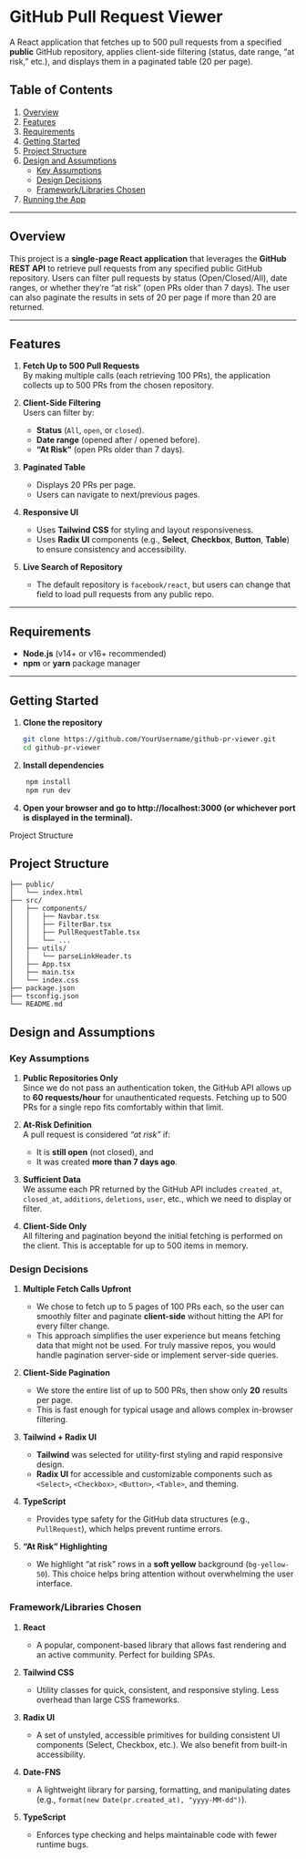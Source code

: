 # GitHub Pull Request Viewer

A React application that fetches up to 500 pull requests from a specified **public** GitHub repository, applies client-side filtering (status, date range, “at risk,” etc.), and displays them in a paginated table (20 per page).

## Table of Contents

1. [Overview](#overview)  
2. [Features](#features)  
3. [Requirements](#requirements)  
4. [Getting Started](#getting-started)  
5. [Project Structure](#project-structure)  
6. [Design and Assumptions](#design-and-assumptions)  
   - [Key Assumptions](#key-assumptions)  
   - [Design Decisions](#design-decisions)  
   - [Framework/Libraries Chosen](#frameworklibraries-chosen)  
7. [Running the App](#running-the-app)

---

## Overview

This project is a **single-page React application** that leverages the **GitHub REST API** to retrieve pull requests from any specified public GitHub repository. Users can filter pull requests by status (Open/Closed/All), date ranges, or whether they’re “at risk” (open PRs older than 7 days). The user can also paginate the results in sets of 20 per page if more than 20 are returned.

---

## Features

1. **Fetch Up to 500 Pull Requests**  
   By making multiple calls (each retrieving 100 PRs), the application collects up to 500 PRs from the chosen repository.

2. **Client-Side Filtering**  
   Users can filter by:  
   - **Status** (`All`, `open`, or `closed`).  
   - **Date range** (opened after / opened before).  
   - **“At Risk”** (open PRs older than 7 days).

3. **Paginated Table**  
   - Displays 20 PRs per page.  
   - Users can navigate to next/previous pages.

4. **Responsive UI**  
   - Uses **Tailwind CSS** for styling and layout responsiveness.  
   - Uses **Radix UI** components (e.g., **Select**, **Checkbox**, **Button**, **Table**) to ensure consistency and accessibility.

5. **Live Search of Repository**  
   - The default repository is `facebook/react`, but users can change that field to load pull requests from any public repo.

---

## Requirements

- **Node.js** (v14+ or v16+ recommended)  
- **npm** or **yarn** package manager  

---

## Getting Started

1. **Clone the repository**  
   ```bash
   git clone https://github.com/YourUsername/github-pr-viewer.git
   cd github-pr-viewer
     ```

2. **Install dependencies**

  ```bash
      npm install
      npm run dev
  ```



4.	**Open your browser and go to http://localhost:3000 (or whichever port is displayed in the terminal).**

Project Structure

## Project Structure

```plaintext
├── public/
│   └── index.html
├── src/
│   ├── components/
│   │   ├── Navbar.tsx
│   │   ├── FilterBar.tsx
│   │   ├── PullRequestTable.tsx
│   │   └── ...
│   ├── utils/
│   │   └── parseLinkHeader.ts
│   ├── App.tsx
│   ├── main.tsx
│   └── index.css
├── package.json
├── tsconfig.json
└── README.md
```

## Design and Assumptions

### Key Assumptions

1. **Public Repositories Only**  
   Since we do not pass an authentication token, the GitHub API allows up to **60 requests/hour** for unauthenticated requests. Fetching up to 500 PRs for a single repo fits comfortably within that limit.

2. **At-Risk Definition**  
   A pull request is considered *“at risk”* if:
   - It is **still open** (not closed), and  
   - It was created **more than 7 days ago**.

3. **Sufficient Data**  
   We assume each PR returned by the GitHub API includes `created_at`, `closed_at`, `additions`, `deletions`, `user`, etc., which we need to display or filter.

4. **Client-Side Only**  
   All filtering and pagination beyond the initial fetching is performed on the client. This is acceptable for up to 500 items in memory.

### Design Decisions

1. **Multiple Fetch Calls Upfront**  
   - We chose to fetch up to 5 pages of 100 PRs each, so the user can smoothly filter and paginate **client-side** without hitting the API for every filter change.  
   - This approach simplifies the user experience but means fetching data that might not be used. For truly massive repos, you would handle pagination server-side or implement server-side queries.

2. **Client-Side Pagination**  
   - We store the entire list of up to 500 PRs, then show only **20** results per page.  
   - This is fast enough for typical usage and allows complex in-browser filtering.

3. **Tailwind + Radix UI**  
   - **Tailwind** was selected for utility-first styling and rapid responsive design.  
   - **Radix UI** for accessible and customizable components such as `<Select>`, `<Checkbox>`, `<Button>`, `<Table>`, and theming.

4. **TypeScript**  
   - Provides type safety for the GitHub data structures (e.g., `PullRequest`), which helps prevent runtime errors.

5. **“At Risk” Highlighting**  
   - We highlight “at risk” rows in a **soft yellow** background (`bg-yellow-50`). This choice helps bring attention without overwhelming the user interface.

### Framework/Libraries Chosen

1. **React**  
   - A popular, component-based library that allows fast rendering and an active community. Perfect for building SPAs.

2. **Tailwind CSS**  
   - Utility classes for quick, consistent, and responsive styling. Less overhead than large CSS frameworks.

3. **Radix UI**  
   - A set of unstyled, accessible primitives for building consistent UI components (Select, Checkbox, etc.). We also benefit from built-in accessibility.

4. **Date-FNS**  
   - A lightweight library for parsing, formatting, and manipulating dates (e.g., `format(new Date(pr.created_at), "yyyy-MM-dd")`).

5. **TypeScript**  
   - Enforces type checking and helps maintainable code with fewer runtime bugs.